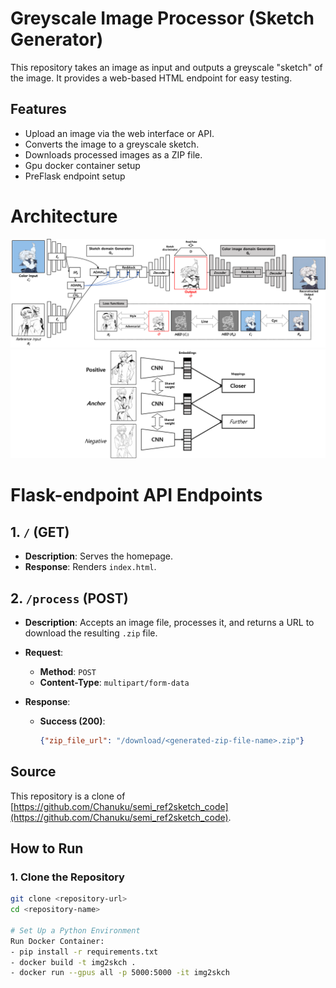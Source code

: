 # Greyscale Image Processor (Sketch Generator)

This repository takes an image as input and outputs a greyscale "sketch" of the image. It provides a web-based HTML endpoint for easy testing.

## Features
- Upload an image via the web interface or API.
- Converts the image to a greyscale sketch.
- Downloads processed images as a ZIP file.
- Gpu docker container setup
- PreFlask endpoint setup

# Architecture
![Alt text](assets/1.png)
![Alt text](assets/2.png)

# Flask-endpoint API Endpoints

## 1. `/` (GET)
- **Description**: Serves the homepage.
- **Response**: Renders `index.html`.

## 2. `/process` (POST)
- **Description**: Accepts an image file, processes it, and returns a URL to download the resulting `.zip` file.
- **Request**:
  - **Method**: `POST`
  - **Content-Type**: `multipart/form-data`

- **Response**:
  - **Success (200)**:
    ```json
    {"zip_file_url": "/download/<generated-zip-file-name>.zip"}

## Source
This repository is a clone of [https://github.com/Chanuku/semi_ref2sketch_code](https://github.com/Chanuku/semi_ref2sketch_code).


## How to Run

### 1. Clone the Repository
```bash
git clone <repository-url>
cd <repository-name>

# Set Up a Python Environment
Run Docker Container:
- pip install -r requirements.txt
- docker build -t img2skch .
- docker run --gpus all -p 5000:5000 -it img2skch
